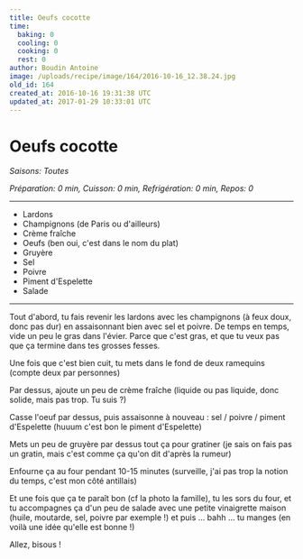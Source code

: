```yaml
---
title: Oeufs cocotte
time:
  baking: 0
  cooling: 0
  cooking: 0
  rest: 0
author: Boudin Antoine
image: /uploads/recipe/image/164/2016-10-16_12.38.24.jpg
old_id: 164
created_at: 2016-10-16 19:31:38 UTC
updated_at: 2017-01-29 10:33:01 UTC
---
```


# Oeufs cocotte

_Saisons: Toutes_

_Préparation: 0 min, Cuisson: 0 min, Refrigération: 0 min, Repos: 0_

---

- Lardons
- Champignons (de Paris ou d'ailleurs)
- Crème fraîche
- Oeufs (ben oui, c'est dans le nom du plat)
- Gruyère
- Sel
- Poivre
- Piment d'Espelette
- Salade

---

Tout d'abord, tu fais revenir les lardons avec les champignons (à feux doux, donc pas dur) en assaisonnant bien avec sel et poivre. De temps en temps, vide un peu le gras dans l'évier. Parce que c'est gras, et que tu veux pas que ça termine dans tes grosses fesses.

Une fois que c'est bien cuit, tu mets dans le fond de deux ramequins (compte deux par personnes)

Par dessus, ajoute un peu de crème fraîche (liquide ou pas liquide, donc solide, mais pas trop. Tu suis ?)

Casse l'oeuf par dessus, puis assaisonne à nouveau : sel / poivre / piment d'Espelette (huuum c'est bon le piment d'Espelette)

Mets un peu de gruyère par dessus tout ça pour gratiner (je sais on fais pas un gratin, mais c'est comme ça qu'on dit d'après la rumeur)

Enfourne ça au four pendant 10-15 minutes (surveille, j'ai pas trop la notion du temps, c'est mon côté antillais)

Et une fois que ça te paraît bon (cf la photo la famille), tu les sors du four, et tu accompagnes ça d'un peu de salade avec une petite vinaigrette maison (huile, moutarde, sel, poivre par exemple !) et puis ... bahh ... tu manges (en voilà une idée qu'elle est bonne !)

Allez, bisous !
